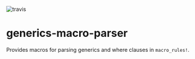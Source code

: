 ![travis](https://travis-ci.org/A1-Triard/generics-macro-parser.svg?branch=master)

# generics-macro-parser

Provides macros for parsing generics and where clauses in `macro_rules!`.
